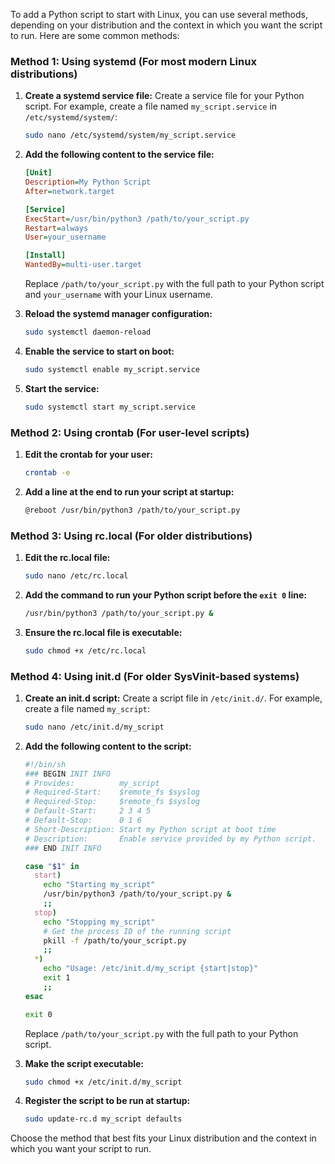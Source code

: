 To add a Python script to start with Linux, you can use several methods, depending on your distribution and the context in which you want the script to run. Here are some common methods:

### Method 1: Using systemd (For most modern Linux distributions)

1. **Create a systemd service file:**
   Create a service file for your Python script. For example, create a file named `my_script.service` in `/etc/systemd/system/`:

   ```sh
   sudo nano /etc/systemd/system/my_script.service
   ```

2. **Add the following content to the service file:**

   ```ini
   [Unit]
   Description=My Python Script
   After=network.target

   [Service]
   ExecStart=/usr/bin/python3 /path/to/your_script.py
   Restart=always
   User=your_username

   [Install]
   WantedBy=multi-user.target
   ```

   Replace `/path/to/your_script.py` with the full path to your Python script and `your_username` with your Linux username.

3. **Reload the systemd manager configuration:**

   ```sh
   sudo systemctl daemon-reload
   ```

4. **Enable the service to start on boot:**

   ```sh
   sudo systemctl enable my_script.service
   ```

5. **Start the service:**

   ```sh
   sudo systemctl start my_script.service
   ```

### Method 2: Using crontab (For user-level scripts)

1. **Edit the crontab for your user:**

   ```sh
   crontab -e
   ```

2. **Add a line at the end to run your script at startup:**

   ```sh
   @reboot /usr/bin/python3 /path/to/your_script.py
   ```

### Method 3: Using rc.local (For older distributions)

1. **Edit the rc.local file:**

   ```sh
   sudo nano /etc/rc.local
   ```

2. **Add the command to run your Python script before the `exit 0` line:**

   ```sh
   /usr/bin/python3 /path/to/your_script.py &
   ```

3. **Ensure the rc.local file is executable:**

   ```sh
   sudo chmod +x /etc/rc.local
   ```

### Method 4: Using init.d (For older SysVinit-based systems)

1. **Create an init.d script:**
   Create a script file in `/etc/init.d/`. For example, create a file named `my_script`:

   ```sh
   sudo nano /etc/init.d/my_script
   ```

2. **Add the following content to the script:**

   ```sh
   #!/bin/sh
   ### BEGIN INIT INFO
   # Provides:          my_script
   # Required-Start:    $remote_fs $syslog
   # Required-Stop:     $remote_fs $syslog
   # Default-Start:     2 3 4 5
   # Default-Stop:      0 1 6
   # Short-Description: Start my Python script at boot time
   # Description:       Enable service provided by my Python script.
   ### END INIT INFO

   case "$1" in
     start)
       echo "Starting my_script"
       /usr/bin/python3 /path/to/your_script.py &
       ;;
     stop)
       echo "Stopping my_script"
       # Get the process ID of the running script
       pkill -f /path/to/your_script.py
       ;;
     *)
       echo "Usage: /etc/init.d/my_script {start|stop}"
       exit 1
       ;;
   esac

   exit 0
   ```

   Replace `/path/to/your_script.py` with the full path to your Python script.

3. **Make the script executable:**

   ```sh
   sudo chmod +x /etc/init.d/my_script
   ```

4. **Register the script to be run at startup:**

   ```sh
   sudo update-rc.d my_script defaults
   ```

Choose the method that best fits your Linux distribution and the context in which you want your script to run.
